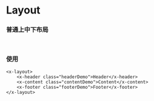 # Layout

### 普通上中下布局
<br>
<layout-demo-1></layout-demo-1>

### 使用
```
<x-layout>
    <x-header class="headerDemo">Header</x-header>
    <x-content class="contentDemo">Content</x-content>
    <x-footer class="footerDemo">Footer</x-footer>
</x-layout>
```


